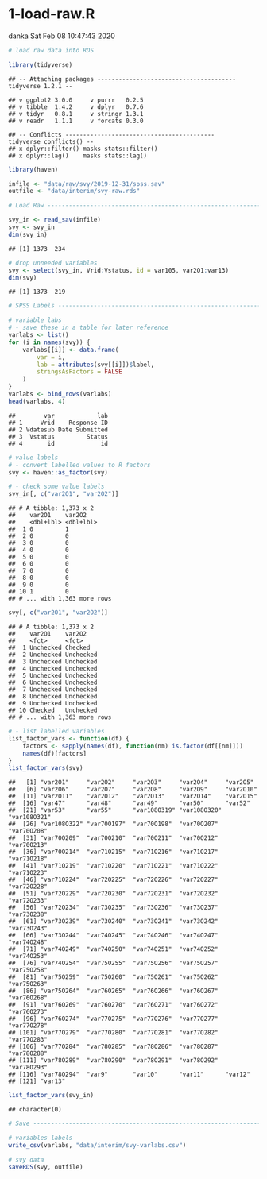 1-load-raw.R
================
danka
Sat Feb 08 10:47:43 2020

``` r
# load raw data into RDS

library(tidyverse)
```

    ## -- Attaching packages --------------------------------------- tidyverse 1.2.1 --

    ## v ggplot2 3.0.0     v purrr   0.2.5
    ## v tibble  1.4.2     v dplyr   0.7.6
    ## v tidyr   0.8.1     v stringr 1.3.1
    ## v readr   1.1.1     v forcats 0.3.0

    ## -- Conflicts ------------------------------------------ tidyverse_conflicts() --
    ## x dplyr::filter() masks stats::filter()
    ## x dplyr::lag()    masks stats::lag()

``` r
library(haven)

infile <- "data/raw/svy/2019-12-31/spss.sav"
outfile <- "data/interim/svy-raw.rds"

# Load Raw ----------------------------------------------------------------

svy_in <- read_sav(infile)
svy <- svy_in
dim(svy_in)
```

    ## [1] 1373  234

``` r
# drop unneeded variables
svy <- select(svy_in, Vrid:Vstatus, id = var105, var2O1:var13)
dim(svy)
```

    ## [1] 1373  219

``` r
# SPSS Labels -------------------------------------------------------------

# variable labs
# - save these in a table for later reference
varlabs <- list()
for (i in names(svy)) {
    varlabs[[i]] <- data.frame(
        var = i,
        lab = attributes(svy[[i]])$label,
        stringsAsFactors = FALSE
    )
}
varlabs <- bind_rows(varlabs)
head(varlabs, 4)
```

    ##        var            lab
    ## 1     Vrid    Response ID
    ## 2 Vdatesub Date Submitted
    ## 3  Vstatus         Status
    ## 4       id             id

``` r
# value labels
# - convert labelled values to R factors
svy <- haven::as_factor(svy)

# - check some value labels
svy_in[, c("var2O1", "var2O2")]
```

    ## # A tibble: 1,373 x 2
    ##    var2O1    var2O2   
    ##    <dbl+lbl> <dbl+lbl>
    ##  1 0         1        
    ##  2 0         0        
    ##  3 0         0        
    ##  4 0         0        
    ##  5 0         0        
    ##  6 0         0        
    ##  7 0         0        
    ##  8 0         0        
    ##  9 0         0        
    ## 10 1         0        
    ## # ... with 1,363 more rows

``` r
svy[, c("var2O1", "var2O2")]
```

    ## # A tibble: 1,373 x 2
    ##    var2O1    var2O2   
    ##    <fct>     <fct>    
    ##  1 Unchecked Checked  
    ##  2 Unchecked Unchecked
    ##  3 Unchecked Unchecked
    ##  4 Unchecked Unchecked
    ##  5 Unchecked Unchecked
    ##  6 Unchecked Unchecked
    ##  7 Unchecked Unchecked
    ##  8 Unchecked Unchecked
    ##  9 Unchecked Unchecked
    ## 10 Checked   Unchecked
    ## # ... with 1,363 more rows

``` r
# - list labelled variables
list_factor_vars <- function(df) {
    factors <- sapply(names(df), function(nm) is.factor(df[[nm]]))
    names(df)[factors]
}
list_factor_vars(svy)
```

    ##   [1] "var2O1"     "var2O2"     "var2O3"     "var2O4"     "var2O5"    
    ##   [6] "var2O6"     "var2O7"     "var2O8"     "var2O9"     "var2O10"   
    ##  [11] "var2O11"    "var2O12"    "var2O13"    "var2O14"    "var2O15"   
    ##  [16] "var47"      "var48"      "var49"      "var50"      "var52"     
    ##  [21] "var53"      "var55"      "var108O319" "var108O320" "var108O321"
    ##  [26] "var108O322" "var70O197"  "var70O198"  "var70O207"  "var70O208" 
    ##  [31] "var70O209"  "var70O210"  "var70O211"  "var70O212"  "var70O213" 
    ##  [36] "var70O214"  "var71O215"  "var71O216"  "var71O217"  "var71O218" 
    ##  [41] "var71O219"  "var71O220"  "var71O221"  "var71O222"  "var71O223" 
    ##  [46] "var71O224"  "var72O225"  "var72O226"  "var72O227"  "var72O228" 
    ##  [51] "var72O229"  "var72O230"  "var72O231"  "var72O232"  "var72O233" 
    ##  [56] "var72O234"  "var73O235"  "var73O236"  "var73O237"  "var73O238" 
    ##  [61] "var73O239"  "var73O240"  "var73O241"  "var73O242"  "var73O243" 
    ##  [66] "var73O244"  "var74O245"  "var74O246"  "var74O247"  "var74O248" 
    ##  [71] "var74O249"  "var74O250"  "var74O251"  "var74O252"  "var74O253" 
    ##  [76] "var74O254"  "var75O255"  "var75O256"  "var75O257"  "var75O258" 
    ##  [81] "var75O259"  "var75O260"  "var75O261"  "var75O262"  "var75O263" 
    ##  [86] "var75O264"  "var76O265"  "var76O266"  "var76O267"  "var76O268" 
    ##  [91] "var76O269"  "var76O270"  "var76O271"  "var76O272"  "var76O273" 
    ##  [96] "var76O274"  "var77O275"  "var77O276"  "var77O277"  "var77O278" 
    ## [101] "var77O279"  "var77O280"  "var77O281"  "var77O282"  "var77O283" 
    ## [106] "var77O284"  "var78O285"  "var78O286"  "var78O287"  "var78O288" 
    ## [111] "var78O289"  "var78O290"  "var78O291"  "var78O292"  "var78O293" 
    ## [116] "var78O294"  "var9"       "var10"      "var11"      "var12"     
    ## [121] "var13"

``` r
list_factor_vars(svy_in)
```

    ## character(0)

``` r
# Save --------------------------------------------------------------------

# variables labels
write_csv(varlabs, "data/interim/svy-varlabs.csv")

# svy data
saveRDS(svy, outfile)
```
